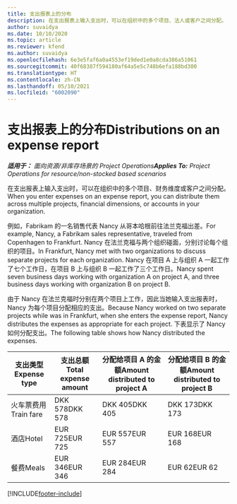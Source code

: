 ```yaml
---
title: 支出报表上的分布
description: 在支出报表上输入支出时，可以在组织中的多个项目、法人或客户之间分配。
author: suvaidya
ms.date: 10/10/2020
ms.topic: article
ms.reviewer: kfend
ms.author: suvaidya
ms.openlocfilehash: 6e3e5faf6a0a4553ef19ded1e0a8cda386a51061
ms.sourcegitcommit: 40f68387f594180af64a5e5c748b6efa188bd300
ms.translationtype: HT
ms.contentlocale: zh-CN
ms.lasthandoff: 05/10/2021
ms.locfileid: "6002090"
---
```

# <a name="distributions-on-an-expense-report"></a><span data-ttu-id="2d0a8-103">支出报表上的分布</span><span class="sxs-lookup"><span data-stu-id="2d0a8-103">Distributions on an expense report</span></span>

<span data-ttu-id="2d0a8-104">_**适用于：** 面向资源/非库存场景的 Project Operations_</span><span class="sxs-lookup"><span data-stu-id="2d0a8-104">_**Applies To:** Project Operations for resource/non-stocked based scenarios_</span></span>

<span data-ttu-id="2d0a8-105">在支出报表上输入支出时，可以在组织中的多个项目、财务维度或客户之间分配。</span><span class="sxs-lookup"><span data-stu-id="2d0a8-105">When you enter expenses on an expense report, you can distribute them across multiple projects, financial dimensions, or accounts in your organization.</span></span>

<span data-ttu-id="2d0a8-106">例如，Fabrikam 的一名销售代表 Nancy 从哥本哈根前往法兰克福出差。</span><span class="sxs-lookup"><span data-stu-id="2d0a8-106">For example, Nancy, a Fabrikam sales representative, traveled from Copenhagen to Frankfurt.</span></span> <span data-ttu-id="2d0a8-107">Nancy 在法兰克福与两个组织碰面，分别讨论每个组织的项目。</span><span class="sxs-lookup"><span data-stu-id="2d0a8-107">In Frankfurt, Nancy met with two organizations to discuss separate projects for each organization.</span></span> <span data-ttu-id="2d0a8-108">Nancy 在项目 A 上与组织 A 一起工作了七个工作日，在项目 B 上与组织 B 一起工作了三个工作日。</span><span class="sxs-lookup"><span data-stu-id="2d0a8-108">Nancy spent seven business days working with organization A on project A, and three business days working with organization B on project B.</span></span>

<span data-ttu-id="2d0a8-109">由于 Nancy 在法兰克福时分别在两个项目上工作，因此当她输入支出报表时，Nancy 为每个项目分配相应的支出。</span><span class="sxs-lookup"><span data-stu-id="2d0a8-109">Because Nancy worked on two separate projects while was in Frankfurt, when she enters the expense report, Nancy distributes the expenses as appropriate for each project.</span></span> <span data-ttu-id="2d0a8-110">下表显示了 Nancy 如何分配支出。</span><span class="sxs-lookup"><span data-stu-id="2d0a8-110">The following table shows how Nancy distributed the expenses.</span></span>

| <span data-ttu-id="2d0a8-111">支出类型</span><span class="sxs-lookup"><span data-stu-id="2d0a8-111">Expense type</span></span> | <span data-ttu-id="2d0a8-112">支出总额</span><span class="sxs-lookup"><span data-stu-id="2d0a8-112">Total expense amount</span></span> | <span data-ttu-id="2d0a8-113">分配给项目 A 的金额</span><span class="sxs-lookup"><span data-stu-id="2d0a8-113">Amount distributed to project A</span></span> | <span data-ttu-id="2d0a8-114">分配给项目 B 的金额</span><span class="sxs-lookup"><span data-stu-id="2d0a8-114">Amount distributed to project B</span></span> |
|--------------|----------------------|---------------------------------|---------------------------------|
| <span data-ttu-id="2d0a8-115">火车票费用</span><span class="sxs-lookup"><span data-stu-id="2d0a8-115">Train fare</span></span>   | <span data-ttu-id="2d0a8-116">DKK 578</span><span class="sxs-lookup"><span data-stu-id="2d0a8-116">DKK 578</span></span>              | <span data-ttu-id="2d0a8-117">DKK 405</span><span class="sxs-lookup"><span data-stu-id="2d0a8-117">DKK 405</span></span>                         | <span data-ttu-id="2d0a8-118">DKK 173</span><span class="sxs-lookup"><span data-stu-id="2d0a8-118">DKK 173</span></span>                         |
| <span data-ttu-id="2d0a8-119">酒店</span><span class="sxs-lookup"><span data-stu-id="2d0a8-119">Hotel</span></span>        | <span data-ttu-id="2d0a8-120">EUR 725</span><span class="sxs-lookup"><span data-stu-id="2d0a8-120">EUR 725</span></span>              | <span data-ttu-id="2d0a8-121">EUR 557</span><span class="sxs-lookup"><span data-stu-id="2d0a8-121">EUR 557</span></span>                         | <span data-ttu-id="2d0a8-122">EUR 168</span><span class="sxs-lookup"><span data-stu-id="2d0a8-122">EUR 168</span></span>                         |
| <span data-ttu-id="2d0a8-123">餐费</span><span class="sxs-lookup"><span data-stu-id="2d0a8-123">Meals</span></span>        | <span data-ttu-id="2d0a8-124">EUR 346</span><span class="sxs-lookup"><span data-stu-id="2d0a8-124">EUR 346</span></span>              | <span data-ttu-id="2d0a8-125">EUR 284</span><span class="sxs-lookup"><span data-stu-id="2d0a8-125">EUR 284</span></span>                         | <span data-ttu-id="2d0a8-126">EUR 62</span><span class="sxs-lookup"><span data-stu-id="2d0a8-126">EUR 62</span></span>                          |


[!INCLUDE[footer-include](../includes/footer-banner.md)]